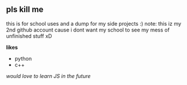 ## pls kill me 

this is for school uses and a dump for my side projects :)
note: this iz my 2nd github account cause i dont want my school to see my mess of unfinished stuff xD

**likes**

* python
* c++

*would love to learn JS in the future*

